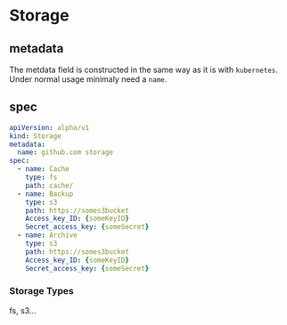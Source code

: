 # Storage

## metadata

The metdata field is constructed in the same way as it is with `kubernetes`.
Under normal usage minimaly need a `name`.

## spec

```yaml
apiVersion: alpha/v1
kind: Storage
metadata:
  name: github.com storage
spec:
  - name: Cache
    type: fs
    path: cache/
  - name: Backup
    type: s3
    path: https://somes3bucket
    Access_key_ID: {someKeyID}
    Secret_access_key: {someSecret}
  - name: Archive
    type: s3
    path: https://somes3bucket
    Access_key_ID: {someKeyID}
    Secret_access_key: {someSecret} 
```

### Storage Types

fs, s3...